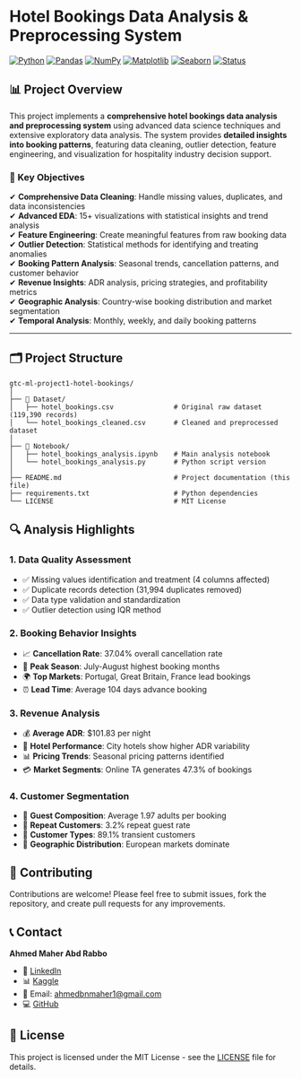 # Hotel Bookings Data Analysis & Preprocessing System

[![Python](https://img.shields.io/badge/Python-3.8+-blue.svg)](https://www.python.org/downloads/)
[![Pandas](https://img.shields.io/badge/Pandas-2.0+-yellow.svg)](https://pandas.pydata.org/)
[![NumPy](https://img.shields.io/badge/NumPy-1.24+-green.svg)](https://numpy.org/)
[![Matplotlib](https://img.shields.io/badge/Matplotlib-3.7+-red.svg)](https://matplotlib.org/)
[![Seaborn](https://img.shields.io/badge/Seaborn-0.12+-purple.svg)](https://seaborn.pydata.org/)
[![Status](https://img.shields.io/badge/Status-Production_Ready-brightgreen.svg)]()

## 📊 Project Overview

This project implements a **comprehensive hotel bookings data analysis and preprocessing system** using advanced data science techniques and extensive exploratory data analysis. The system provides **detailed insights into booking patterns**, featuring data cleaning, outlier detection, feature engineering, and visualization for hospitality industry decision support.

### 🎯 Key Objectives

✔ **Comprehensive Data Cleaning**: Handle missing values, duplicates, and data inconsistencies  
✔ **Advanced EDA**: 15+ visualizations with statistical insights and trend analysis  
✔ **Feature Engineering**: Create meaningful features from raw booking data  
✔ **Outlier Detection**: Statistical methods for identifying and treating anomalies  
✔ **Booking Pattern Analysis**: Seasonal trends, cancellation patterns, and customer behavior  
✔ **Revenue Insights**: ADR analysis, pricing strategies, and profitability metrics  
✔ **Geographic Analysis**: Country-wise booking distribution and market segmentation  
✔ **Temporal Analysis**: Monthly, weekly, and daily booking patterns  

---

## 🗂️ Project Structure

```
gtc-ml-project1-hotel-bookings/
│
├── 📁 Dataset/
│   ├── hotel_bookings.csv               # Original raw dataset (119,390 records)
│   └── hotel_bookings_cleaned.csv       # Cleaned and preprocessed dataset
│
├── 📁 Notebook/
│   ├── hotel_bookings_analysis.ipynb    # Main analysis notebook
│   └── hotel_bookings_analysis.py       # Python script version
│
├── README.md                            # Project documentation (this file)
├── requirements.txt                     # Python dependencies
└── LICENSE                              # MIT License
```

## 🔍 Analysis Highlights

### 1. **Data Quality Assessment**
- ✅ Missing values identification and treatment (4 columns affected)
- ✅ Duplicate records detection (31,994 duplicates removed)
- ✅ Data type validation and standardization
- ✅ Outlier detection using IQR method

### 2. **Booking Behavior Insights**
- 📈 **Cancellation Rate**: 37.04% overall cancellation rate
- 📅 **Peak Season**: July-August highest booking months
- 🌍 **Top Markets**: Portugal, Great Britain, France lead bookings
- ⏰ **Lead Time**: Average 104 days advance booking

### 3. **Revenue Analysis**
- 💰 **Average ADR**: $101.83 per night
- 🏨 **Hotel Performance**: City hotels show higher ADR variability
- 📊 **Pricing Trends**: Seasonal pricing patterns identified
- 💳 **Market Segments**: Online TA generates 47.3% of bookings

### 4. **Customer Segmentation**
- 👥 **Guest Composition**: Average 1.97 adults per booking
- 🔄 **Repeat Customers**: 3.2% repeat guest rate
- 🎯 **Customer Types**: 89.1% transient customers
- 📍 **Geographic Distribution**: European markets dominate

## 🤝 Contributing

Contributions are welcome! Please feel free to submit issues, fork the repository, and create pull requests for any improvements.

## 📞 Contact

**Ahmed Maher Abd Rabbo**
- 💼 [LinkedIn](https://www.linkedin.com/in/ahmed-maherr/)
- 📊 [Kaggle](https://kaggle.com/ahmedmaherabdrabbo)
- 📧 Email: ahmedbnmaher1@gmail.com
- 💻 [GitHub](https://github.com/AhmedMaherAbdRabbo)


## 📜 License

This project is licensed under the MIT License - see the [LICENSE](LICENSE) file for details.